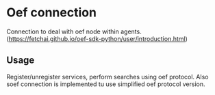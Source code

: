 # Oef connection
Connection to deal with oef node within agents. (https://fetchai.github.io/oef-sdk-python/user/introduction.html)

## Usage
Register/unregister services, perform searches using oef protocol.
Also soef connection is implemented tu use simplified oef protocol version.
